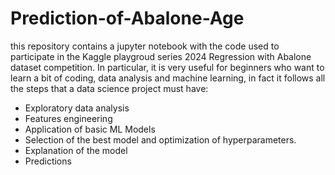 # Prediction-of-Abalone-Age
this repository contains a jupyter notebook with the code used to participate in the Kaggle playgroud series 2024 Regression with Abalone dataset competition. In particular, it is very useful for beginners who want to learn a bit of coding, data analysis and machine learning, in fact it follows all the steps that a data science project must have:
- Exploratory data analysis
- Features engineering
- Application of basic ML Models
- Selection of the best model and optimization of hyperparameters.
- Explanation of the model
- Predictions
